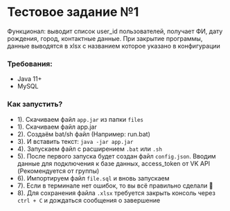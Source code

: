 # Тестовое задание №1
Функционал: выводит список user_id пользователей, получает ФИ, дату рождения, город, контактные данные. При закрытие программы, данные выводятся в xlsx с названием которое указано в конфигурации

### Требования:
- Java 11+
- MySQL

### Как запустить?
- 1). Скачиваем файл ```app.jar``` из папки ```files```
- 1). Скачиваем файл app.jar
- 2). Создаём bat/sh файл (Например: run.bat)
- 3). И вставить текст: ```java -jar app.jar```
- 4). Запускаем файл с расширением ```.bat``` или ```.sh```
- 5). После первого запуска будет создан файл ```config.json```. Вводим данные для подключения к базе данных, access_token от VK API (Рекомендуется от группы)
- 6). Импортируем файл ```file.sql``` и вновь запускаем
- 7). Если в терминале нет ошибок, то вы всё правильно сделали 🙂
- 8). Для сохранения файла ```.xlsx``` требуется закрыть консоль через ```ctrl + C``` и дождаться сообщения о завершение
